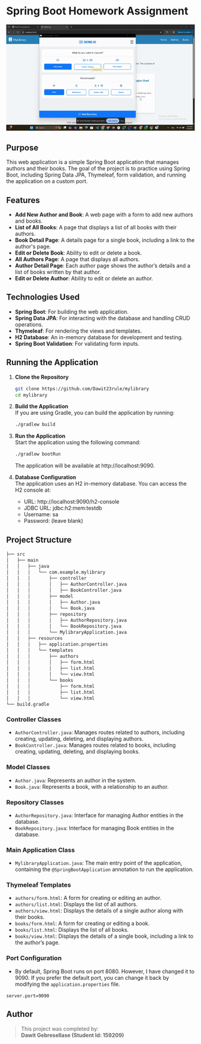 # Spring Boot Homework Assignment

![preview](https://raw.githubusercontent.com/Dawit23rule/mylibrary/refs/heads/main/static/ezgif-7cc7e974da402f.gif)

## Purpose

This web application is a simple Spring Boot application that manages authors and their books. The goal of the project is to practice using Spring Boot, including Spring Data JPA, Thymeleaf, form validation, and running the application on a custom port.

## Features

- **Add New Author and Book**: A web page with a form to add new authors and books.
- **List of All Books**: A page that displays a list of all books with their authors.
- **Book Detail Page**: A details page for a single book, including a link to the author's page.
- **Edit or Delete Book**: Ability to edit or delete a book.
- **All Authors Page**: A page that displays all authors.
- **Author Detail Page**: Each author page shows the author’s details and a list of books written by that author.
- **Edit or Delete Author**: Ability to edit or delete an author.

## Technologies Used

- **Spring Boot**: For building the web application.
- **Spring Data JPA**: For interacting with the database and handling CRUD operations.
- **Thymeleaf**: For rendering the views and templates.
- **H2 Database**: An in-memory database for development and testing.
- **Spring Boot Validation**: For validating form inputs.

## Running the Application

1. **Clone the Repository**

   ```bash
   git clone https://github.com/Dawit23rule/mylibrary
   cd mylibrary
   ```
   
2. **Build the Application**
   </br>If you are using Gradle, you can build the application by running:
   ```bash
   ./gradlew build
   ```
3. **Run the Application**
   </br>Start the application using the following command:
   ```bash
   ./gradlew bootRun
   ```
   The application will be available at http://localhost:9090.
4.  **Database Configuration**
   </br>The application uses an H2 in-memory database. You can access the H2 console at:
    - URL: http://localhost:9090/h2-console
    - JDBC URL: jdbc:h2:mem:testdb 
    - Username: sa 
    - Password: (leave blank)

## Project Structure
```declarative
├── src
│   ├── main
│   │   ├── java
│   │   │   └── com.example.mylibrary
│   │   │       ├── controller
│   │   │       │   ├── AuthorController.java
│   │   │       │   ├── BookController.java
│   │   │       ├── model
│   │   │       │   ├── Author.java
│   │   │       │   └── Book.java
│   │   │       ├── repository
│   │   │       │   ├── AuthorRepository.java
│   │   │       │   └── BookRepository.java
│   │   │       └── MylibraryApplication.java
│   │   ├── resources
│   │   │   ├── application.properties
│   │   │   └── templates
│   │   │       ├── authors
│   │   │       │   ├── form.html
│   │   │       │   ├── list.html
│   │   │       │   └── view.html
│   │   │       └── books
│   │   │           ├── form.html
│   │   │           ├── list.html
│   │   │           └── view.html
└── build.gradle

```

### Controller Classes
- `AuthorController.java`: Manages routes related to authors, including creating, updating, deleting, and displaying authors.
- `BookController.java`: Manages routes related to books, including creating, updating, deleting, and displaying books.

### Model Classes
- `Author.java`: Represents an author in the system.
- `Book.java`: Represents a book, with a relationship to an author.

### Repository Classes
- `AuthorRepository.java`: Interface for managing Author entities in the database.
- `BookRepository.java`: Interface for managing Book entities in the database.

### Main Application Class
- `MylibraryApplication.java`: The main entry point of the application, containing the `@SpringBootApplication` annotation to run the application.

### Thymeleaf Templates
- `authors/form.html`: A form for creating or editing an author. 
- `authors/list.html`: Displays the list of all authors. 
- `authors/view.html`: Displays the details of a single author along with their books. 
- `books/form.html`: A form for creating or editing a book. 
- `books/list.html`: Displays the list of all books. 
- `books/view.html`: Displays the details of a single book, including a link to the author’s page.

### Port Configuration
- By default, Spring Boot runs on port 8080. However, I have changed it to 9090. If you prefer the default port, you can change it back by modifying the `application.properties` file.
```properties
server.port=9090
```

## Author

> This project was completed by: </br>
> <strong>Dawit Gebresellase (Student Id: 159209) </strong>
